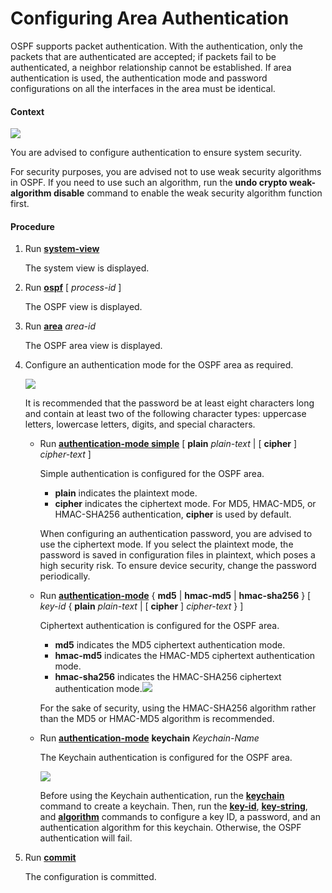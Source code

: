 Configuring Area Authentication
===============================

OSPF supports packet authentication. With the authentication, only the packets that are authenticated are accepted; if packets fail to be authenticated, a neighbor relationship cannot be established. If area authentication is used, the authentication mode and password configurations on all the interfaces in the area must be identical.

#### Context

![](../../../../public_sys-resources/note_3.0-en-us.png) 

You are advised to configure authentication to ensure system security.

For security purposes, you are advised not to use weak security algorithms in OSPF. If you need to use such an algorithm, run the **undo crypto weak-algorithm disable** command to enable the weak security algorithm function first.



#### Procedure

1. Run [**system-view**](cmdqueryname=system-view)
   
   
   
   The system view is displayed.
2. Run [**ospf**](cmdqueryname=ospf) [ *process-id* ]
   
   
   
   The OSPF view is displayed.
3. Run [**area**](cmdqueryname=area) *area-id*
   
   
   
   The OSPF area view is displayed.
4. Configure an authentication mode for the OSPF area as required.
   
   ![](../../../../public_sys-resources/note_3.0-en-us.png) 
   
   It is recommended that the password be at least eight characters long and contain at least two of the following character types: uppercase letters, lowercase letters, digits, and special characters.
   
   
   
   * Run [**authentication-mode simple**](cmdqueryname=authentication-mode+simple) [ **plain** *plain-text* | [ **cipher** ] *cipher-text* ]
     
     Simple authentication is configured for the OSPF area.
     
     + **plain** indicates the plaintext mode.
     + **cipher** indicates the ciphertext mode. For MD5, HMAC-MD5, or HMAC-SHA256 authentication, **cipher** is used by default.
     
     When configuring an authentication password, you are advised to use the ciphertext mode. If you select the plaintext mode, the password is saved in configuration files in plaintext, which poses a high security risk. To ensure device security, change the password periodically.
   * Run [**authentication-mode**](cmdqueryname=authentication-mode) { **md5** | **hmac-md5** | **hmac-sha256** } [ *key-id* { **plain** *plain-text* | [ **cipher** ] *cipher-text* } ]
     
     Ciphertext authentication is configured for the OSPF area.
     
     + **md5** indicates the MD5 ciphertext authentication mode.
     + **hmac-md5** indicates the HMAC-MD5 ciphertext authentication mode.
     + **hmac-sha256** indicates the HMAC-SHA256 ciphertext authentication mode.![](../../../../public_sys-resources/note_3.0-en-us.png) 
     
     For the sake of security, using the HMAC-SHA256 algorithm rather than the MD5 or HMAC-MD5 algorithm is recommended.
   * Run [**authentication-mode**](cmdqueryname=authentication-mode) **keychain** *Keychain-Name*
     
     The Keychain authentication is configured for the OSPF area.
     
     ![](../../../../public_sys-resources/note_3.0-en-us.png) 
     
     Before using the Keychain authentication, run the [**keychain**](cmdqueryname=keychain) command to create a keychain. Then, run the [**key-id**](cmdqueryname=key-id), [**key-string**](cmdqueryname=key-string), and [**algorithm**](cmdqueryname=algorithm) commands to configure a key ID, a password, and an authentication algorithm for this keychain. Otherwise, the OSPF authentication will fail.
5. Run [**commit**](cmdqueryname=commit)
   
   
   
   The configuration is committed.